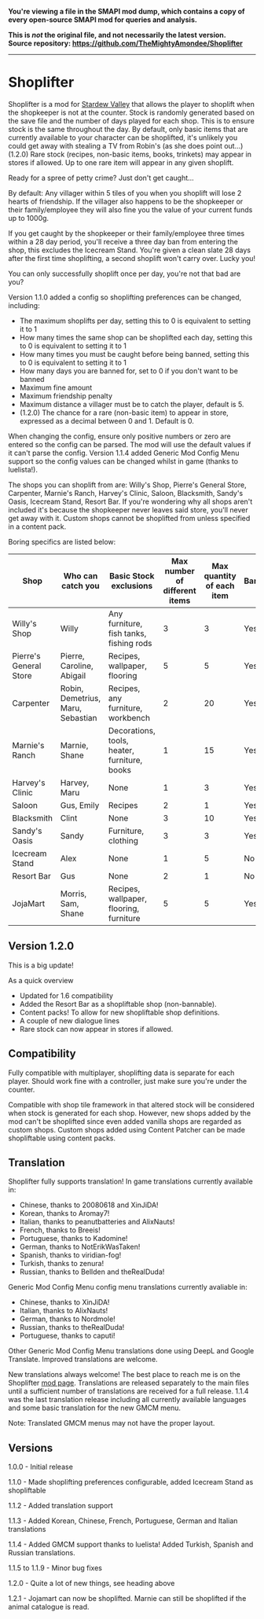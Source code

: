 **You're viewing a file in the SMAPI mod dump, which contains a copy of every open-source SMAPI mod
for queries and analysis.**

**This is _not_ the original file, and not necessarily the latest version.**  
**Source repository: https://github.com/TheMightyAmondee/Shoplifter**

----

# Shoplifter

Shoplifter is a mod for [Stardew Valley](https://www.stardewvalley.net/) that allows the player to shoplift when the shopkeeper is not at the counter. 
Stock is randomly generated based on the save file and the number of days played for each shop. This is to ensure stock is the same throughout the day.
By default, only basic items that are currently available to your character can be shoplifted, it's unlikely you could get away with stealing a TV from Robin's (as she does point out...)
(1.2.0) Rare stock (recipes, non-basic items, books, trinkets) may appear in stores if allowed. Up to one rare item will appear in any given shoplift.

Ready for a spree of petty crime? Just don't get caught...

By default:
Any villager within 5 tiles of you when you shoplift will lose 2 hearts of friendship. If the villager also happens to be the shopkeeper or their family/employee they will also fine you the value of your current funds up to 1000g.

If you get caught by the shopkeeper or their family/employee three times within a 28 day period, you'll receive a three day ban from entering the shop, this excludes the Icecream Stand. You're given a clean slate 28 days after the first time shoplifting, a second shoplift won't carry over. Lucky you!

You can only successfully shoplift once per day, you're not that bad are you?

Version 1.1.0 added a config so shoplifting preferences can be changed, including: 
- The maximum shoplifts per day, setting this to 0 is equivalent to setting it to 1
- How many times the same shop can be shoplifted each day, setting this to 0 is equivalent to setting it to 1
- How many times you must be caught before being banned, setting this to 0 is equivalent to setting it to 1
- How many days you are banned for, set to 0 if you don't want to be banned
- Maximum fine amount
- Maximum friendship penalty
- Maximum distance a villager must be to catch the player, default is 5.
- (1.2.0) The chance for a rare (non-basic item) to appear in store, expressed as a decimal between 0 and 1. Default is 0.

When changing the config, ensure only positive numbers or zero are entered so the config can be parsed. The mod will use the default values if it can't parse the config. 
Version 1.1.4 added Generic Mod Config Menu support so the config values can be changed whilst in game (thanks to luelista!).

The shops you can shoplift from are: Willy's Shop, Pierre's General Store, Carpenter, Marnie's Ranch, Harvey's Clinic, Saloon, Blacksmith, Sandy's Oasis, Icecream Stand, Resort Bar.
If you're wondering why all shops aren't included it's because the shopkeeper never leaves said store, you'll never get away with it. Custom shops cannot be shoplifted from unless specified in a content pack.

Boring specifics are listed below:

Shop | Who can catch you | Basic Stock exclusions | Max number of different items | Max quantity of each item | Bannable
-----|-------------------|------------------------|-------------------------------|-------------------------- | --------
Willy's Shop | Willy | Any furniture, fish tanks, fishing rods | 3 | 3 | Yes
Pierre's General Store | Pierre, Caroline, Abigail | Recipes, wallpaper, flooring | 5 | 5 | Yes
Carpenter | Robin, Demetrius, Maru, Sebastian | Recipes, any furniture, workbench | 2 | 20 | Yes
Marnie's Ranch | Marnie, Shane | Decorations, tools, heater, furniture, books | 1 | 15 | Yes
Harvey's Clinic | Harvey, Maru | None | 1 | 3 | Yes
Saloon | Gus, Emily | Recipes | 2 | 1 | Yes
Blacksmith | Clint | None | 3 | 10 | Yes
Sandy's Oasis | Sandy | Furniture, clothing | 3 | 3 | Yes
Icecream Stand | Alex | None | 1 | 5 | No
Resort Bar | Gus | None | 2 | 1 | No
JojaMart | Morris, Sam, Shane | Recipes, wallpaper, flooring, furniture | 5 | 5 | Yes

## Version 1.2.0 ##

This is a big update!

As a quick overview
- Updated for 1.6 compatibility
- Added the Resort Bar as a shopliftable shop (non-bannable).
- Content packs! To allow for new shopliftable shop definitions.
- A couple of new dialogue lines
- Rare stock can now appear in stores if allowed.

## Compatibility ##

Fully compatible with multiplayer, shoplifting data is separate for each player. Should work fine with a controller, just make sure you're under the counter.

Compatible with shop tile framework in that altered stock will be considered when stock is generated for each shop. However, new shops added by the mod can't be shoplifted since even added vanilla shops are regarded as custom shops. Custom shops added using Content Patcher can be made shopliftable using content packs.

## Translation ##

Shoplifter fully supports translation! In game translations currently available in:
- Chinese, thanks to 20080618 and XinJiDA!
- Korean, thanks to Aromay7!
- Italian, thanks to peanutbatteries and AlixNauts!
- French, thanks to Breeis!
- Portuguese, thanks to Kadomine!
- German, thanks to NotErikWasTaken!
- Spanish, thanks to viridian-fog!
- Turkish, thanks to zenura!
- Russian, thanks to Bellden and theRealDuda!

Generic Mod Config Menu config menu translations currently avaliable in:
- Chinese, thanks to XinJiDA!
- Italian, thanks to AlixNauts!
- German, thanks to Nordmole!
- Russian, thanks to theRealDuda!
- Portuguese, thanks to caputi!

Other Generic Mod Config Menu translations done using DeepL and Google Translate. Improved translations are welcome.

New translations always welcome! The best place to reach me is on the Shoplifter [mod page](https://www.nexusmods.com/stardewvalley/mods/8569).
Translations are released separately to the main files until a sufficient number of translations are received for a full release. 1.1.4 was the last translation release including all currently available languages and some basic translation for the new GMCM menu. 

Note: Translated GMCM menus may not have the proper layout.

## Versions ##
1.0.0 - Initial release

1.1.0 - Made shoplifting preferences configurable, added Icecream Stand as shopliftable

1.1.2 - Added translation support

1.1.3 - Added Korean, Chinese, French, Portuguese, German and Italian translations

1.1.4 - Added GMCM support thanks to luelista! Added Turkish, Spanish and Russian translations.

1.1.5 to 1.1.9 - Minor bug fixes

1.2.0 - Quite a lot of new things, see heading above

1.2.1 - Jojamart can now be shoplifted. Marnie can still be shoplifted if the animal catalogue is read.


